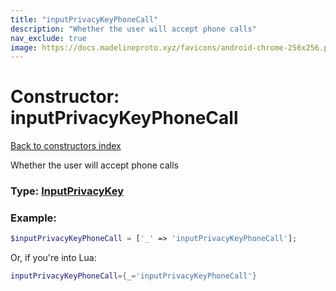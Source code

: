 ```yaml
---
title: "inputPrivacyKeyPhoneCall"
description: "Whether the user will accept phone calls"
nav_exclude: true
image: https://docs.madelineproto.xyz/favicons/android-chrome-256x256.png
---
```

# Constructor: inputPrivacyKeyPhoneCall  
[Back to constructors index](index.md)



Whether the user will accept phone calls




### Type: [InputPrivacyKey](../types/InputPrivacyKey.md)


### Example:

```php
$inputPrivacyKeyPhoneCall = ['_' => 'inputPrivacyKeyPhoneCall'];
```  


Or, if you're into Lua:

```lua
inputPrivacyKeyPhoneCall={_='inputPrivacyKeyPhoneCall'}

```


